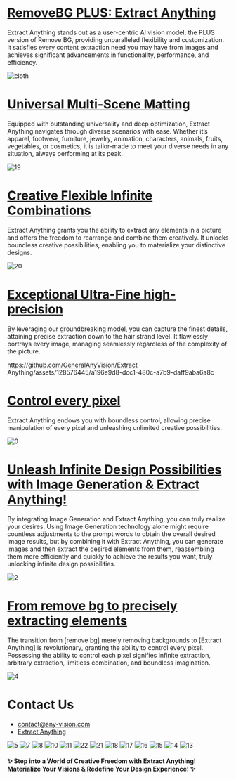 # [RemoveBG PLUS: Extract Anything](https://www.extract-anything.com/) 
Extract Anything stands out as a user-centric AI vision model, the PLUS version of Remove BG, providing unparalleled flexibility and customization. It satisfies every content extraction need you may have from images and achieves significant advancements in functionality, performance, and efficiency. 

![cloth](https://github.com/GeneralAnyVision/ExtractAnything/assets/128576445/f45ff469-e32e-4297-ab92-95d6823daae5)

# [Universal Multi-Scene Matting](https://www.extract-anything.com/)
Equipped with outstanding universality and deep optimization, Extract Anything navigates through diverse scenarios with ease. Whether it’s apparel, footwear, furniture, jewelry, animation, characters, animals, fruits, vegetables, or cosmetics, it is tailor-made to meet your diverse needs in any situation, always performing at its peak.

![19](https://github.com/GeneralAnyVision/ExtractAnything/assets/128576445/85bbbbd3-0405-4030-9428-e29ec8c49f74)

# [Creative Flexible Infinite Combinations](https://www.extract-anything.com/)
Extract Anything grants you the ability to extract any elements in a picture and offers the freedom to rearrange and combine them creatively. It unlocks boundless creative possibilities, enabling you to materialize your distinctive designs.

![20](https://github.com/GeneralAnyVision/ExtractAnything/assets/128576445/ace40cea-a7c2-40f0-98f9-03095e331ce1)

# [Exceptional Ultra-Fine high-precision](https://www.extract-anything.com/)
By leveraging our groundbreaking model, you can capture the finest details, attaining precise extraction down to the hair strand level. It flawlessly portrays every image, managing seamlessly regardless of the complexity of the picture.

https://github.com/GeneralAnyVision/Extract Anything/assets/128576445/a196e9d8-dcc1-480c-a7b9-daff9aba6a8c

# [Control every pixel](https://www.extract-anything.com/)
Extract Anything endows you with boundless control, allowing precise manipulation of every pixel and unleashing unlimited creative possibilities.

![0](https://github.com/GeneralAnyVision/ExtractAnything/assets/128576445/c4a9eb68-e89c-4ddc-a78e-831a9781304b)

# [Unleash Infinite Design Possibilities with Image Generation & Extract Anything!](https://www.extract-anything.com/)
By integrating Image Generation and Extract Anything, you can truly realize your desires. Using Image Generation technology alone might require countless adjustments to the prompt words to obtain the overall desired image results, but by combining it with Extract Anything, you can generate images and then extract the desired elements from them, reassembling them more efficiently and quickly to achieve the results you want, truly unlocking infinite design possibilities.

![2](https://github.com/GeneralAnyVision/ExtractAnything/assets/128576445/bd3201d7-6a2b-4a74-8c70-a18105cbc678)

# [From remove bg to precisely extracting elements](https://www.extract-anything.com/)
The transition from [remove bg] merely removing backgrounds to [Extract Anything] is revolutionary, granting the ability to control every pixel. Possessing the ability to control each pixel signifies infinite extraction, arbitrary extraction, limitless combination, and boundless imagination.

![4](https://github.com/GeneralAnyVision/ExtractAnything/assets/128576445/285f563f-dd6c-42a9-987c-610eacfd1f6d)

# Contact Us
* contact@any-vision.com
* [Extract Anything](https://www.extract-anything.com/)

  
![5](https://github.com/GeneralAnyVision/ExtractAnything/assets/128576445/2ef8ede1-d379-4104-967f-4af4c9766aae)
![7](https://github.com/GeneralAnyVision/ExtractAnything/assets/128576445/03aa940a-a2ae-4d93-bfd0-82d322011887)
![8](https://github.com/GeneralAnyVision/ExtractAnything/assets/128576445/344f6778-e5be-4c38-bff0-194d326ad855)
![10](https://github.com/GeneralAnyVision/ExtractAnything/assets/128576445/43aefc78-a9a4-459f-bd59-d1b48e4a9497)
![11](https://github.com/GeneralAnyVision/ExtractAnything/assets/128576445/2a5b31de-9664-4069-ac1d-37fc9c6de371)
![22](https://github.com/GeneralAnyVision/ExtractAnything/assets/128576445/bcf422e8-5f6d-4eb0-9fac-362fad50700d)
![21](https://github.com/GeneralAnyVision/ExtractAnything/assets/128576445/d98a24da-6493-4c59-9994-c12ea57b5438)
![18](https://github.com/GeneralAnyVision/ExtractAnything/assets/128576445/60c6a3ad-e552-4bb8-8777-27add93be33c)
![17](https://github.com/GeneralAnyVision/ExtractAnything/assets/128576445/86243008-8e9e-4516-9133-7d16d920ca17)
![16](https://github.com/GeneralAnyVision/ExtractAnything/assets/128576445/9946b947-f3de-45ea-98b3-b03200f1e5d9)
![15](https://github.com/GeneralAnyVision/ExtractAnything/assets/128576445/20d48db4-bd20-4d78-9138-58c885ad6b2d)
![14](https://github.com/GeneralAnyVision/ExtractAnything/assets/128576445/bb2e0abe-25eb-4d8e-8db1-ea4ffbc63586)
![13](https://github.com/GeneralAnyVision/ExtractAnything/assets/128576445/3302540d-0eae-45e4-839a-18d62547f6c5)

#### ✨ Step into a World of Creative Freedom with Extract Anything! Materialize Your Visions & Redefine Your Design Experience! ✨








